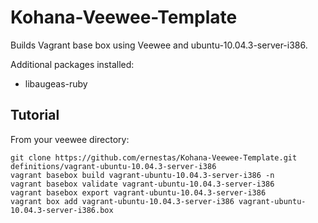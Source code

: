 # Kohana-Veewee-Template

Builds Vagrant base box using Veewee and ubuntu-10.04.3-server-i386.

Additional packages installed:

* libaugeas-ruby

## Tutorial

From your veewee directory:

    git clone https://github.com/ernestas/Kohana-Veewee-Template.git definitions/vagrant-ubuntu-10.04.3-server-i386
    vagrant basebox build vagrant-ubuntu-10.04.3-server-i386 -n
	vagrant basebox validate vagrant-ubuntu-10.04.3-server-i386
	vagrant basebox export vagrant-ubuntu-10.04.3-server-i386
	vagrant box add vagrant-ubuntu-10.04.3-server-i386 vagrant-ubuntu-10.04.3-server-i386.box
